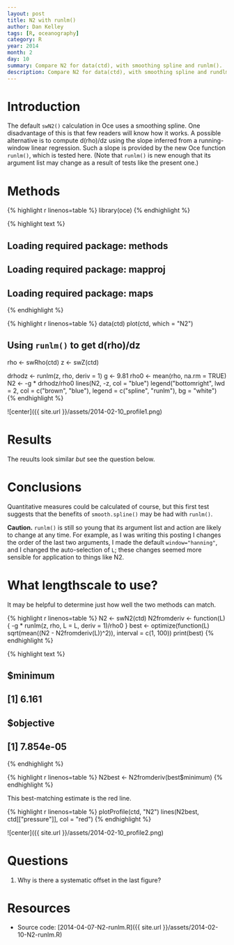 ```yaml
---
layout: post
title: N2 with runlm()
author: Dan Kelley
tags: [R, oceanography]
category: R
year: 2014
month: 2
day: 10
summary: Compare N2 for data(ctd), with smoothing spline and runlm().
description: Compare N2 for data(ctd), with smoothing spline and rundlm().
---
```


# Introduction

The default ``swN2()`` calculation in Oce uses a smoothing spline.  One disadvantage of this is that few readers will know how it works.  A possible alternative is to compute d(rho)/dz using the slope inferred from a running-window linear regression.  Such a slope is provided by the new Oce function ``runlm()``, which is tested here.  (Note that ``runlm()`` is new enough that its argument list may change as a result of tests like the present one.)

# Methods


{% highlight r linenos=table %}
library(oce)
{% endhighlight %}



{% highlight text %}
## Loading required package: methods
## Loading required package: mapproj
## Loading required package: maps
{% endhighlight %}



{% highlight r linenos=table %}
data(ctd)
plot(ctd, which = "N2")

## Using ``runlm()`` to get d(rho)/dz
rho <- swRho(ctd)
z <- swZ(ctd)

drhodz <- runlm(z, rho, deriv = 1)
g <- 9.81
rho0 <- mean(rho, na.rm = TRUE)
N2 <- -g * drhodz/rho0
lines(N2, -z, col = "blue")
legend("bottomright", lwd = 2, col = c("brown", "blue"), legend = c("spline", 
    "runlm"), bg = "white")
{% endhighlight %}

![center]({{ site.url }}/assets/2014-02-10_profile1.png) 


# Results

The reuults look similar *but* see the question below.


# Conclusions

Quantitative measures could be calculated of course, but this first test suggests that the benefits of ``smooth.spline()`` may be had with ``runlm()``.

**Caution.** ``runlm()`` is still so young that its argument list and action are likely to change at any time.  For example, as I was writing this posting I changes the order of the last two arguments, I made the default ``window="hanning"``, and I changed the auto-selection of ``L``; these changes seemed more sensible for application to things like N2.

# What lengthscale to use?

It may be helpful to determine just how well the two methods can match.


{% highlight r linenos=table %}
N2 <- swN2(ctd)
N2fromderiv <- function(L) {
    -g * runlm(z, rho, L = L, deriv = 1)/rho0
}
best <- optimize(function(L) sqrt(mean((N2 - N2fromderiv(L))^2)), interval = c(1, 
    100))
print(best)
{% endhighlight %}



{% highlight text %}
## $minimum
## [1] 6.161
## 
## $objective
## [1] 7.854e-05
{% endhighlight %}



{% highlight r linenos=table %}
N2best <- N2fromderiv(best$minimum)
{% endhighlight %}

This best-matching estimate is the red line.

{% highlight r linenos=table %}
plotProfile(ctd, "N2")
lines(N2best, ctd[["pressure"]], col = "red")
{% endhighlight %}

![center]({{ site.url }}/assets/2014-02-10_profile2.png) 


# Questions

1. Why is there a systematic offset in the last figure?



# Resources

* Source code: [2014-04-07-N2-runlm.R]({{ site.url }}/assets/2014-02-10-N2-runlm.R)
